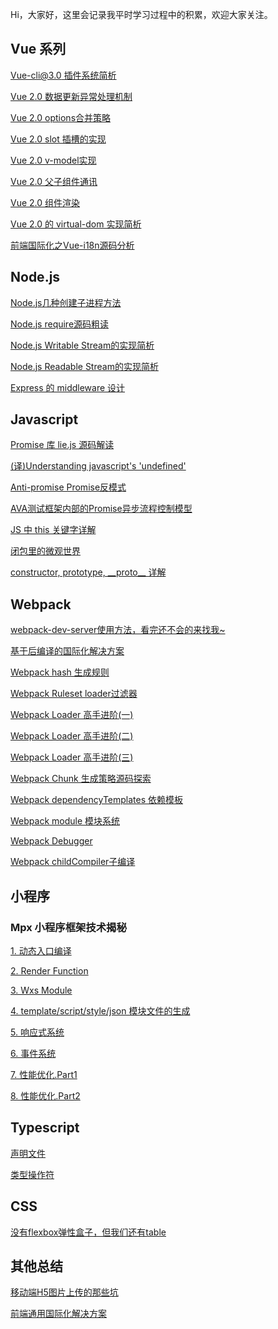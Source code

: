 Hi，大家好，这里会记录我平时学习过程中的积累，欢迎大家关注。

## Vue 系列

[Vue-cli@3.0 插件系统简析](https://github.com/CommanderXL/biu-blog/issues/23)

[Vue 2.0 数据更新异常处理机制](https://github.com/CommanderXL/biu-blog/issues/22)

[Vue 2.0 options合并策略](https://github.com/CommanderXL/biu-blog/issues/20)

[Vue 2.0 slot 插槽的实现](https://github.com/CommanderXL/biu-blog/issues/19)

[Vue 2.0 v-model实现](https://github.com/CommanderXL/biu-blog/issues/18)

[Vue 2.0 父子组件通讯](https://github.com/CommanderXL/biu-blog/issues/17)

[Vue 2.0 组件渲染](https://github.com/CommanderXL/biu-blog/issues/16)

[Vue 2.0 的 virtual-dom 实现简析](https://github.com/CommanderXL/biu-blog/issues/15)

[前端国际化之Vue-i18n源码分析](https://github.com/CommanderXL/biu-blog/issues/11)


## Node.js 

[Node.js几种创建子进程方法](https://github.com/CommanderXL/biu-blog/issues/25)

[Node.js require源码粗读](https://github.com/CommanderXL/biu-blog/issues/24)

[Node.js Writable Stream的实现简析](https://github.com/CommanderXL/biu-blog/issues/9)

[Node.js Readable Stream的实现简析](https://github.com/CommanderXL/biu-blog/issues/8)

[Express 的 middleware 设计](https://github.com/CommanderXL/biu-blog/issues/5)

## Javascript

[Promise 库 lie.js 源码解读](https://github.com/CommanderXL/biu-blog/issues/26)

[(译)Understanding javascript's 'undefined'](https://github.com/CommanderXL/biu-blog/issues/13)

[Anti-promise Promise反模式](https://github.com/CommanderXL/biu-blog/issues/12)

[AVA测试框架内部的Promise异步流程控制模型](https://github.com/CommanderXL/biu-blog/issues/10)

[JS 中 this 关键字详解](https://github.com/CommanderXL/biu-blog/issues/3)

[闭包里的微观世界](https://github.com/CommanderXL/biu-blog/issues/2)

[constructor, prototype, \_\_proto\_\_ 详解](https://github.com/CommanderXL/biu-blog/issues/1)


## Webpack

[webpack-dev-server使用方法，看完还不会的来找我~](https://github.com/CommanderXL/biu-blog/issues/7)

[基于后编译的国际化解决方案](https://juejin.im/post/5b47148c518825196b01ca3a)

[Webpack hash 生成规则](https://github.com/CommanderXL/Biu-blog/issues/29)

[Webpack Ruleset loader过滤器](https://github.com/CommanderXL/Biu-blog/issues/30)

[Webpack Loader 高手进阶(一)](https://github.com/CommanderXL/Biu-blog/issues/31)

[Webpack Loader 高手进阶(二)](https://github.com/CommanderXL/Biu-blog/issues/32)

[Webpack Loader 高手进阶(三)](https://github.com/CommanderXL/Biu-blog/issues/33)

[Webpack Chunk 生成策略源码探索](https://github.com/CommanderXL/Biu-blog/issues/34)

[Webpack dependencyTemplates 依赖模板](https://github.com/CommanderXL/Biu-blog/issues/37)

[Webpack module 模块系统](https://github.com/CommanderXL/Biu-blog/issues/38)

[Webpack Debugger](https://github.com/CommanderXL/Biu-blog/issues/39)

[Webpack childCompiler子编译](https://github.com/CommanderXL/Biu-blog/issues/40)

## 小程序

### Mpx 小程序框架技术揭秘

[1. 动态入口编译]()

[2. Render Function]()

[3. Wxs Module]()

[4. template/script/style/json 模块文件的生成]()

[5. 响应式系统]()

[6. 事件系统]()

[7. 性能优化.Part1]()

[8. 性能优化.Part2]()


## Typescript

[声明文件](https://github.com/CommanderXL/Biu-blog/issues/35)

[类型操作符](https://github.com/CommanderXL/Biu-blog/issues/36)

## CSS

[没有flexbox弹性盒子，但我们还有table](https://github.com/CommanderXL/biu-blog/issues/4)

## 其他总结

[移动端H5图片上传的那些坑](https://github.com/CommanderXL/biu-blog/issues/6)

[前端通用国际化解决方案](https://github.com/CommanderXL/biu-blog/issues/14)